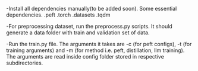 -Install all dependencies manually(to be added soon). Some essential dependencies. 
   .peft
   .torch
   .datasets
   .tqdm

-For preprocessing dataset, run the preprocess.py scripts. It should generate a data folder with train and validation set of data. 

-Run the train.py file. The arguments it takes are -c (for peft configs), -t (for training arguments) and -m (for method i.e. peft, distillation, llm training). The arguments are read inside config folder stored in respective subdirectories. 
 
